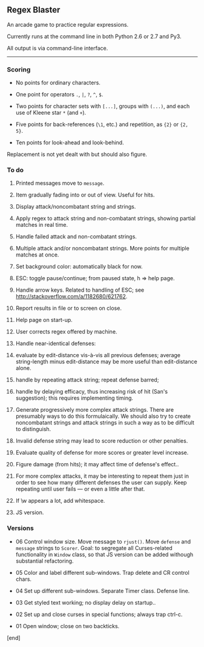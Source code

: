 ## Regex Blaster

An arcade game to practice regular expressions.

Currently runs at the command line in both Python 2.6 or 2.7 and Py3.

All output is via command-line interface.

---

### Scoring

 * No points for ordinary characters.

 * One point for operators `.`, `|`, `?`, `^`, `$`.

 * Two points for character sets with `[...]`, groups with `(...)`, and each use of Kleene star `*` (and `+`).

 * Five points for back-references (`\1`, etc.) and repetition, as `{2}` or `{2, 5}`.

 * Ten points for look-ahead and look-behind.

Replacement is not yet dealt with but should also figure.


### To do

 1. Printed messages move to `message`.

 1. Item gradually fading into or out of view. Useful for hits.

 1. Display attack/noncombatant string and strings.

 1. Apply regex to attack string and non-combatant strings, showing partial matches in real time.

 1. Handle failed attack and non-combatant strings.

 1. Multiple attack and/or noncombatant strings. More points for multiple matches at once.

 1. Set background color: automatically black for now.

 1. ESC: toggle pause/continue; from paused state, h => help page.

 1. Handle arrow keys. Related to handling of ESC; see http://stackoverflow.com/a/1182680/621762.

 1. Report results in file or to screen on close.

 1. Help page on start-up. 
 
 1. User corrects regex offered by machine.

 1. Handle near-identical defenses:

  2. evaluate by edit-distance vis-à-vis all previous defenses; average  string-length minus edit-distance may be more useful than edit-distance alone.
  2. handle by repeating attack string; repeat defense barred;
  2. handle by delaying efficacy, thus increasing risk of hit (San's  suggestion); this requires implementing timing.

 1. Generate progressively more complex attack strings. There are presumably ways to do this formulaically. We should also try to create noncombatant strings and attack strings in such a way as to be difficult to distinguish.

 1. Invalid defense string may lead to score reduction or other penalties.

 1. Evaluate quality of defense for more scores or greater level increase.

 1. Figure damage (from hits); it may affect time of defense's effect..

 1. For more complex attacks, it may be interesting to repeat them just in order to see how many different defenses the user can supply. Keep repeating until user fails — or even a little after that.

 1. If \w appears a lot, add whitespace.

 1. JS version.

### Versions

 * 06 Control window size. Move message to `rjust()`. Move `defense` and `message` strings to `Scorer`. Goal: to segregate all Curses-related functionality in `Window` class, so that JS version can be added withough substantial refactoring.

 * 05 Color and label different sub-windows. Trap delete and CR control chars.

 * 04 Set up different sub-windows. Separate Timer class. Defense line.

 * 03 Get styled text working; no display delay on startup..

 * 02 Set up and close curses in special functions; always trap ctrl-c.

 * 01 Open window; close on two backticks.


[end]
